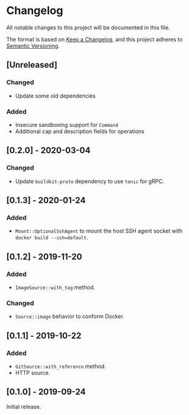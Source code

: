 # Changelog
All notable changes to this project will be documented in this file.

The format is based on [Keep a Changelog](https://keepachangelog.com/en/1.0.0/),
and this project adheres to [Semantic Versioning](https://semver.org/spec/v2.0.0.html).

## [Unreleased]
### Changed
- Update some old dependencies
### Added
- Insecure sandboxing support for `Command`
- Additional cap and description fields for operations

## [0.2.0] - 2020-03-04
### Changed
- Update `buildkit-proto` dependency to use `tonic` for gRPC.

## [0.1.3] - 2020-01-24
### Added
- `Mount::OptionalSshAgent` to mount the host SSH agent socket with `docker build --ssh=default`.

## [0.1.2] - 2019-11-20
### Added
- `ImageSource::with_tag` method.

### Changed
- `Source::image` behavior to conform Docker.

## [0.1.1] - 2019-10-22
### Added
- `GitSource::with_reference` method.
- HTTP source.

## [0.1.0] - 2019-09-24
Initial release.
